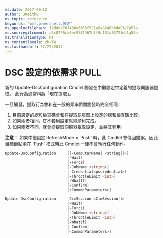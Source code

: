 ```yaml
---
ms.date: 2017-06-12
author: JKeithB
ms.topic: reference
keywords: "wmf,powershell,設定"
ms.openlocfilehash: f2ddde78f436e6f03f521a9a8246dbda93e7a57a
ms.sourcegitcommit: a5c0795ca6ec9332967bff9c151a8572feb1a53a
ms.translationtype: HT
ms.contentlocale: zh-TW
ms.lasthandoff: 07/27/2017
---
```

# <a name="on-demand-pull-of-dsc-configurations"></a>DSC 設定的依需求 PULL

新的 Update-DscConfiguration Cmdlet 觸發在中繼設定中定義的提取伺服器提取。 此行為通常稱為「現在提取」。 


一旦觸發，提取行為會和在一般的頻率期間觸發時完全相同︰

1. 目前設定的總和檢查碼會和在提取伺服器上設定的總和檢查碼比較。 
2. 如果兩者相同，它不套用設定就能順利完成。 
3. 如果兩者不同，就會從提取伺服器提取設定，並將其套用。

**注意︰** 如果中繼設定 RefreshMode = 'Push' 時，此 Cmdlet 會傳回錯誤，因此目標節點處在 'Push' 模式時此 Cmdlet 一律不會執行任何動作。

```powershell
Update-DscConfiguration     [[-ComputerName] <string[]>] 
                            [-Wait]
                            [-Force] 
                            [-JobName <string>] 
                            [-Credential<pscredential>] 
                            [-ThrottleLimit <int>] 
                            [-WhatIf] 
                            [-Confirm] 
                            [<CommonParameters>]

Update-DscConfiguration     -CimSession <CimSession[]> 
                            [-Wait] 
                            [-Force] 
                            [-JobName <string>] 
                            [-ThrottleLimit <int>]
                            [-WhatIf] 
                            [-Confirm] 
                            [<CommonParameters>]
```

